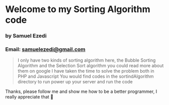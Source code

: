 # Welcome to my Sorting Algorithm code
### by Samuel Ezedi 
### Email: samuelezedi@gmail.com

> I only have two kinds of sorting algorithm here,
> the Bubble Sorting Algorithm
> and the Selection Sort algorithm
> you could read more about them on google
> I have taken the time to solve the problem both in PHP and Javascript
> You would find codes in the sortindAlgorithm directory 
> to run power up your server and run the code

Thanks, please follow me and show me how to be a better programmer, I really appreciate that
:rocket: